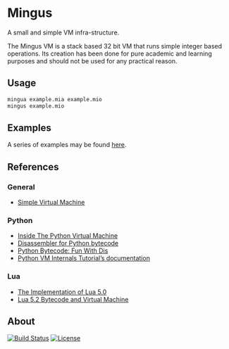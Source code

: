 # Mingus

A small and simple VM infra-structure.

The Mingus VM is a stack based 32 bit VM that runs simple integer based operations. Its creation has been done for pure academic and learning purposes and should not be used for any practical reason.

## Usage

```bash
mingua example.mia example.mio
mingus example.mio
```

## Examples

A series of examples may be found [here](examples).

## References

### General

* [Simple Virtual Machine](http://bartoszsypytkowski.com/simple-virtual-machine)

### Python

* [Inside The Python Virtual Machine](https://leanpub.com/insidethepythonvirtualmachine/read)
* [Disassembler for Python bytecode](https://docs.python.org/2/library/dis.html)
* [Python Bytecode: Fun With Dis](http://akaptur.com/blog/2013/08/14/python-bytecode-fun-with-dis)
* [Python VM Internals Tutorial’s documentation](http://cs263-technology-tutorial.readthedocs.io/en/latest)

### Lua

* [The Implementation of Lua 5.0](https://www.lua.org/doc/jucs05.pdf)
* [Lua 5.2 Bytecode and Virtual Machine](http://files.catwell.info/misc/mirror/lua-5.2-bytecode-vm-dirk-laurie/lua52vm.html)

## About

[![Build Status](https://github.com/joamag/mingus/workflows/Main%20Workflow/badge.svg)](https://github.com/joamag/mingus/actions)
[![License](https://img.shields.io/badge/license-Apache%202.0-blue.svg)](https://www.apache.org/licenses/)
